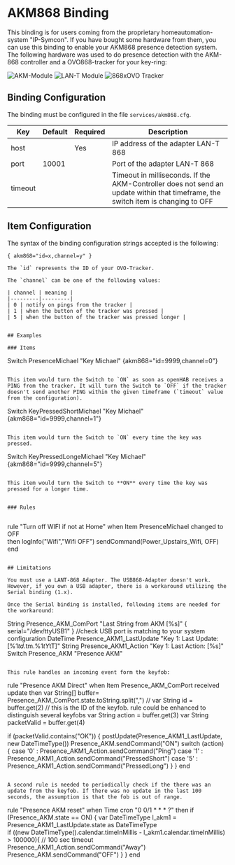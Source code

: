 # AKM868 Binding

This binding is for users coming from the proprietary homeautomation-system "IP-Symcon". If you have bought some hardware from them, you can use this binding to enable your AKM868 presence detection system. The following hardware was used to do presence detection with the AKM-868 controller and a OVO868-tracker for your key-ring:

![AKM-Module](https://raw.githubusercontent.com/openhab/openhab1-addons/master/bundles/binding/org.openhab.binding.akm868/src/main/resources/AKM868.png) 
![LAN-T Module](https://raw.githubusercontent.com/openhab/openhab1-addons/master/bundles/binding/org.openhab.binding.akm868/src/main/resources/LAN-T868.png)
![868xOVO Tracker](https://raw.githubusercontent.com/openhab/openhab1-addons/master/bundles/binding/org.openhab.binding.akm868/src/main/resources/Tracker-868xOVO.png)

## Binding Configuration

The binding must be configured in the file `services/akm868.cfg`.

| Key | Default | Required | Description |
|-----|---------|----------|-------------|
| host | | Yes | IP address of the adapter LAN-T 868 |
| port | 10001 | | Port of the adapter LAN-T 868 |
| timeout | | | Timeout in milliseconds. If the AKM-Controller does not send an update within that timeframe, the switch item is changing to OFF |

## Item  Configuration

The syntax of the binding configuration strings accepted is the following:

```
{ akm868="id=x,channel=y" }

The `id` represents the ID of your OVO-Tracker.

The `channel` can be one of the following values:

| channel | meaning |
|---------|---------|
| 0 | notify on pings from the tracker |
| 1 | when the button of the tracker was pressed |
| 5 | when the button of the tracker was pressed longer |


## Examples

### Items

```
Switch PresenceMichael "Key Michael" <present> {akm868="id=9999,channel=0"}
```

This item would turn the Switch to `ON` as soon as openHAB receives a PING from the tracker. It will turn the Switch to `OFF` if the tracker doesn't send another PING within the given timeframe (`timeout` value from the configuration).

```
Switch KeyPressedShortMichael "Key Michael" <present> {akm868="id=9999,channel=1"}
```

This item would turn the Switch to `ON` every time the key was pressed.

```
Switch KeyPressedLongeMichael "Key Michael" <present> {akm868="id=9999,channel=5"}
```

This item would turn the Switch to **ON** every time the key was pressed for a longer time.


### Rules


```
rule "Turn off WIFI if not at Home"
when 
  Item PresenceMichael changed to OFF	  
then 
  logInfo("Wifi","Wifi OFF") 
  sendCommand(Power_Upstairs_Wifi, OFF)
end
```

## Limitations

You must use a LANT-868 Adapter. The USB868-Adapter doesn't work.  However, if you own a USB adapter, there is a workaround utilizing the Serial binding (1.x).

Once the Serial binding is installed, following items are needed for the workaround:

```
String	 Presence_AKM_ComPort		"Last String from AKM [%s]" 	{ serial="/dev/ttyUSB1" } //check USB port is matching to your system configuration
DateTime Presence_AKM1_LastUpdate	"Key 1: Last Update:  [%1$td.%1$tm.%1$tY %1$tT]"
String   Presence_AKM1_Action 		"Key 1: Last Action:  [%s]"
Switch	 Presence_AKM				"Presence AKM"	<contact>
```

This rule handles an incoming event form the keyfob:

```
rule "Presence AKM Direct"
  when Item Presence_AKM_ComPort received update 
then
  var String[] buffer= Presence_AKM_ComPort.state.toString.split(",")
  // var String id = buffer.get(2) // this is the ID of the keyfob. rule could be enhanced to distinguish several keyfobs
  var String action = buffer.get(3)
  var String packetValid = buffer.get(4)	

  if (packetValid.contains("OK")) {
    postUpdate(Presence_AKM1_LastUpdate, new DateTimeType())
    Presence_AKM.sendCommand("ON") 
    switch (action) {
      case '0' : Presence_AKM1_Action.sendCommand("Ping")
      case '1' : Presence_AKM1_Action.sendCommand("PressedShort")
      case '5' : Presence_AKM1_Action.sendCommand("PressedLong")
    }
  }
end
```

A second rule is needed to periodically check if the there was an update from the keyfob. If there was no update in the last 100 seconds, the assumption is that the fob is out of range.

```
rule "Presence AKM reset"
when 
  Time cron "0 0/1 * * * ?"
then
  if (Presence_AKM.state == ON) {
    var DateTimeType l_akm1 = Presence_AKM1_LastUpdate.state as DateTimeType			
    if ((new DateTimeType().calendar.timeInMillis - l_akm1.calendar.timeInMillis) > 100000){  // 100 sec timeout
      Presence_AKM1_Action.sendCommand("Away")
      Presence_AKM.sendCommand("OFF")
    }
  }
end
```
